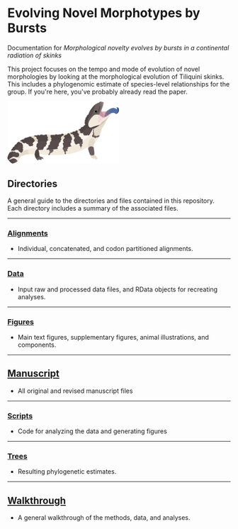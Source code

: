 # Evolving Novel Morphotypes by Bursts
Documentation for *Morphological novelty evolves by bursts in a continental radiation of skinks*

This project focuses on the tempo and mode of evolution of novel morphologies by looking at the morphological evolution of Tiliquini skinks. This includes a phylogenomic estimate of species-level relationships for the group. If you're here, you've probably already read the paper.

<img src="Figures/Illustrations_Tiliqua_rugosa.png" width=50% height=50%>

## Directories
A general guide to the directories and files contained in this repository.  
Each directory includes a summary of the associated files.  

---

### [Alignments](Alignments/)
+ Individual, concatenated, and codon partitioned alignments. 

---

### [Data](Data/)
+ Input raw and processed data files, and RData objects for recreating analyses. 

---

### [Figures](Figures/)
+ Main text figures, supplementary figures, animal illustrations, and components. 

---

## [Manuscript](Manuscript/)
+ All original and revised manuscript files

---

### [Scripts](Scripts/)
+ Code for analyzing the data and generating figures

---

### [Trees](Trees/)
+ Resulting phylogenetic estimates. 

___

## [Walkthrough](Walkthrough/)
+ A general walkthrough of the methods, data, and analyses. 

